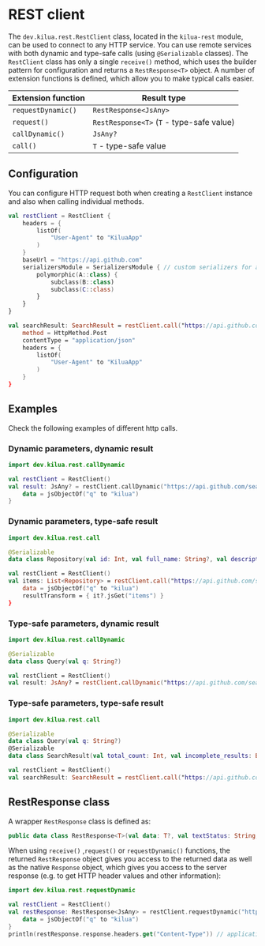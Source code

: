 # REST client

The `dev.kilua.rest.RestClient` class, located in the `kilua-rest` module, can be used to connect to any HTTP service. You can use remote services with both dynamic and type-safe calls (using `@Serializable` classes). The `RestClient` class has only a single `receive()` method, which uses the builder pattern for configuration and returns a `RestResponse<T>` object. A number of extension functions is defined, which allow you to make typical calls easier.

| Extension function | Result type                               |
| ------------------ | ----------------------------------------- |
| `requestDynamic()` | `RestResponse<JsAny>`                     |
| `request()`        | `RestResponse<T>` (`T` - type-safe value) |
| `callDynamic()`    | `JsAny?`                                  |
| `call()`           | `T` - type-safe value                     |

## Configuration

You can configure HTTP request both when creating a `RestClient` instance and also when calling individual methods.

```kotlin
val restClient = RestClient {
    headers = {
        listOf(
            "User-Agent" to "KiluaApp"
        )
    }
    baseUrl = "https://api.github.com"
    serializersModule = SerializersModule { // custom serializers for any data types 
        polymorphic(A::class) {
            subclass(B::class)
            subclass(C::class)
        }
    }
}

val searchResult: SearchResult = restClient.call("https://api.github.com/search/repositories", Query("kilua")) {
    method = HttpMethod.Post
    contentType = "application/json"
    headers = {
        listOf(
            "User-Agent" to "KiluaApp"
        )
    }
}
```

## Examples

Check the following examples of different http calls.

### Dynamic parameters, dynamic result

```kotlin
import dev.kilua.rest.callDynamic

val restClient = RestClient()
val result: JsAny? = restClient.callDynamic("https://api.github.com/search/repositories") {
    data = jsObjectOf("q" to "kilua")
}
```

### Dynamic parameters, type-safe result

```kts
import dev.kilua.rest.call

@Serializable
data class Repository(val id: Int, val full_name: String?, val description: String?, val fork: Boolean)

val restClient = RestClient()
val items: List<Repository> = restClient.call("https://api.github.com/search/repositories") {
    data = jsObjectOf("q" to "kilua")
    resultTransform = { it?.jsGet("items") }
}
```

### Type-safe parameters, dynamic result

```kotlin
import dev.kilua.rest.callDynamic

@Serializable
data class Query(val q: String?)

val restClient = RestClient()
val result: JsAny? = restClient.callDynamic("https://api.github.com/search/repositories", Query("kilua"))
```

### Type-safe parameters, type-safe result

```kotlin
import dev.kilua.rest.call

@Serializable
data class Query(val q: String?)
@Serializable
data class SearchResult(val total_count: Int, val incomplete_results: Boolean)

val restClient = RestClient()
val searchResult: SearchResult = restClient.call("https://api.github.com/search/repositories", Query("kilua"))
```

## RestResponse class

A wrapper `RestResponse` class is defined as:

```kotlin
public data class RestResponse<T>(val data: T?, val textStatus: String, val response: Response)
```

When using `receive()` ,`request()` or `requestDynamic()` functions, the returned `RestResponse` object gives you access to the returned data as well as the native `Response` object, which gives you access to the server response (e.g. to get HTTP header values and other information):

```kotlin
import dev.kilua.rest.requestDynamic

val restClient = RestClient()
val restResponse: RestResponse<JsAny> = restClient.requestDynamic("https://api.github.com/search/repositories") {
    data = jsObjectOf("q" to "kilua")
}
println(restResponse.response.headers.get("Content-Type")) // application/json; charset=utf-8
```
